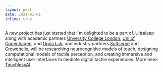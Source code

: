 ```yaml
---
layout: post
date: 2021-01-01
inline: true
---
```


A new project has just started that I'm delighted to be a part of. Ultraleap along with academic partners [Unversity College London](https://uclic.ucl.ac.uk), [Uni of Copenhagen](https://di.ku.dk/english/), and [Upna Lab](https://upnalab.com/), and industry partners [Softserve](https://www.softserveinc.com/en-us) and [Crowdhelix](https://www.crowdhelix.com/), will be researching neurocognitive models of touch, designing computational models of tactile perception, and creating immersive and intelligent user interfaces to mediate digital tactile experiences. More here: [TouchlessAI](https://www.touchlessai.com).